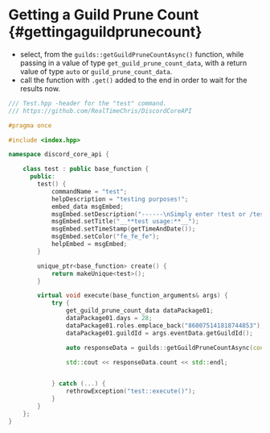 Getting a Guild Prune Count {#gettingaguildprunecount}
============
- select, from the `guilds::getGuildPruneCountAsync()` function, while passing in a value of type `get_guild_prune_count_data`, with a return value of type `auto` or `guild_prune_count_data`.
- call the function with `.get()` added to the end in order to wait for the results now.

```cpp
/// Test.hpp -header for the "test" command.
/// https://github.com/RealTimeChris/DiscordCoreAPI

#pragma once

#include <index.hpp>

namespace discord_core_api {

	class test : public base_function {
	  public:
		test() {
			commandName = "test";
			helpDescription = "testing purposes!";
			embed_data msgEmbed;
			msgEmbed.setDescription("------\nSimply enter !test or /test!\n------");
			msgEmbed.setTitle("__**test usage:**__");
			msgEmbed.setTimeStamp(getTimeAndDate());
			msgEmbed.setColor("fe_fe_fe");
			helpEmbed = msgEmbed;
		}

		unique_ptr<base_function> create() {
			return makeUnique<test>();
		}

		virtual void execute(base_function_arguments& args) {
			try {
				get_guild_prune_count_data dataPackage01;
				dataPackage01.days = 28;
				dataPackage01.roles.emplace_back("860075141818744853");
				dataPackage01.guildId = args.eventData.getGuildId();

				auto responseData = guilds::getGuildPruneCountAsync(const dataPackage01).get();

				std::cout << responseData.count << std::endl;


			} catch (...) {
				rethrowException("test::execute()");
			}
		}
	};
}


```
